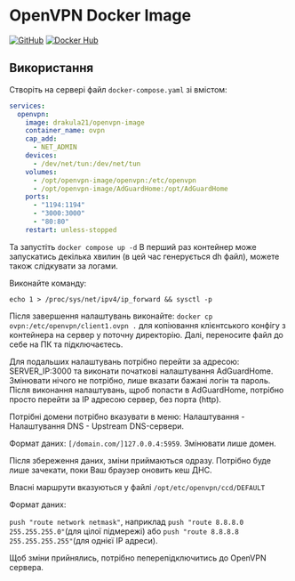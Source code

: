 # OpenVPN Docker Image

[![GitHub](https://img.shields.io/badge/GitHub-Repository-blue)]([https://github.com/your-username/your-repo](https://github.com/DraKuLa21-a42/docker-openvpn))
[![Docker Hub](https://img.shields.io/badge/Docker%20Hub-Image-blue)]([https://hub.docker.com/r/your-username/ovpn](https://hub.docker.com/r/drakula21/openvpn-image))

## Використання

Створіть на сервері файл `docker-compose.yaml` зі вмістом:

```yaml
services:
  openvpn:
    image: drakula21/openvpn-image
    container_name: ovpn
    cap_add:
      - NET_ADMIN
    devices:
      - /dev/net/tun:/dev/net/tun
    volumes:
      - /opt/openvpn-image/openvpn:/etc/openvpn
      - /opt/openvpn-image/AdGuardHome:/opt/AdGuardHome
    ports:
      - "1194:1194"
      - "3000:3000"
      - "80:80"
    restart: unless-stopped
```
Та запустіть
`docker compose up -d`
В перший раз контейнер може запускатись декілька хвилин (в цей час генерується dh файл), можете також слідкувати за логами.

Виконайте команду: 

`echo 1 > /proc/sys/net/ipv4/ip_forward && sysctl -p`

Після завершення налаштувань виконайте:
`docker cp ovpn:/etc/openvpn/client1.ovpn .`
для копіювання клієнтського конфігу з контейнера на сервер у поточну директорію.
Далі, переносите файл до себе на ПК та підключаєтесь.

Для подальших налаштувань потрібно перейти за адресою: SERVER_IP:3000 та виконати початкові налаштування AdGuardHome. Змінювати нічого не потрібно, лише вказати бажані логін та пароль. Після виконання налаштувань, щроб попасти в AdGuardHome, потрібно просто перейти за IP адресою сервер, без порта (http).

Потрібні домени потрібно вказувати в меню: Налаштування - Налаштування DNS - Upstream DNS-сервери.

Формат даних:
`[/domain.com/]127.0.0.4:5959`. Змінювати лише домен.

Після збереження даних, зміни приймаються одразу. Потрібно буде лише зачекати, поки Ваш браузер оновить кеш ДНС.

Власні маршрути вказуються у файлі `/opt/etc/openvpn/ccd/DEFAULT`

Формат даних:

`push "route network netmask"`, наприклад `push "route 8.8.8.0 255.255.255.0"`(для цілої підмережі) або `push "route 8.8.8.8 255.255.255.255"`(для однієї IP адреси).

Щоб зміни прийнялись, потрібно пеперепідключитись до OpenVPN сервера.

